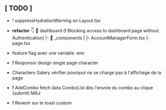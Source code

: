 ## [ TODO ]
- ! suppressHydrationWarning on Layout.tsx
- **refactor** 👇
📁 dashboard (**!** Blocking access to dashboard page without Authentication)
      |- 📁 _components
      |    |- AccountManagerForm.tsx
      |- page.tsx

- feature flag avec une variable .env
- **!** Responsiv design single page character
- Characters Galery vérifier pourquoi ne se charge pas à l'affichage de la page
- **!** AddCombo fetch data ComboList dès l'envoie du combo au clique (submit) MAJ
- **!** Revenir sur le toast custom